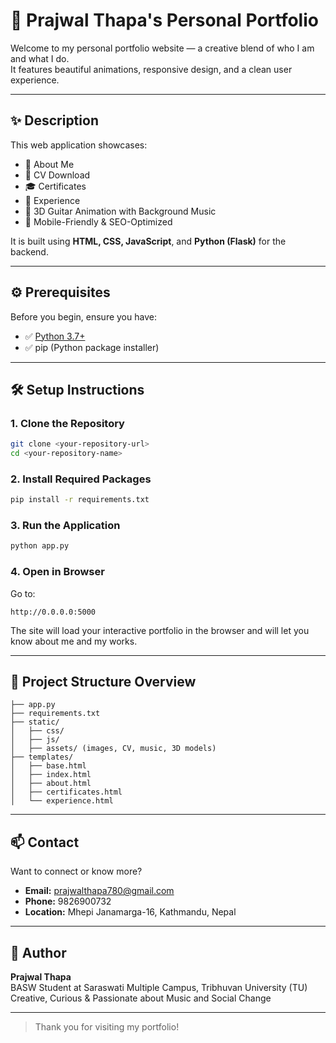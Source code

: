 
# 🎸 Prajwal Thapa's Personal Portfolio

Welcome to my personal portfolio website — a creative blend of who I am and what I do.  
It features beautiful animations, responsive design, and a clean user experience.

---

## ✨ Description

This web application showcases:

- 👋 About Me  
- 📄 CV Download  
- 🎓 Certificates  
- 💼 Experience  
- 🎸 3D Guitar Animation with Background Music  
- 📱 Mobile-Friendly & SEO-Optimized  

It is built using **HTML, CSS, JavaScript**, and **Python (Flask)** for the backend.

---

## ⚙️ Prerequisites

Before you begin, ensure you have:

- ✅ [Python 3.7+](https://www.python.org/downloads/)
- ✅ pip (Python package installer)

---

## 🛠️ Setup Instructions

### 1. Clone the Repository
```bash
git clone <your-repository-url>
cd <your-repository-name>
```

### 2. Install Required Packages
```bash
pip install -r requirements.txt
```

### 3. Run the Application
```bash
python app.py
```

### 4. Open in Browser
Go to:
```
http://0.0.0.0:5000
```

The site will load your interactive portfolio in the browser and will let you know about me and my works.

---

## 📁 Project Structure Overview

```
├── app.py
├── requirements.txt
├── static/
│   ├── css/
│   ├── js/
│   ├── assets/ (images, CV, music, 3D models)
├── templates/
│   ├── base.html
│   ├── index.html
│   ├── about.html
│   ├── certificates.html
│   └── experience.html
```

---

## 📫 Contact

Want to connect or know more?

- **Email:** [prajwalthapa780@gmail.com](mailto:prajwalthapa780@gmail.com)  
- **Phone:** 9826900732  
- **Location:** Mhepi Janamarga-16, Kathmandu, Nepal

---

## 🧠 Author

**Prajwal Thapa**  
BASW Student at Saraswati Multiple Campus, Tribhuvan University (TU)  
Creative, Curious & Passionate about Music and Social Change

---

> Thank you for visiting my portfolio!
